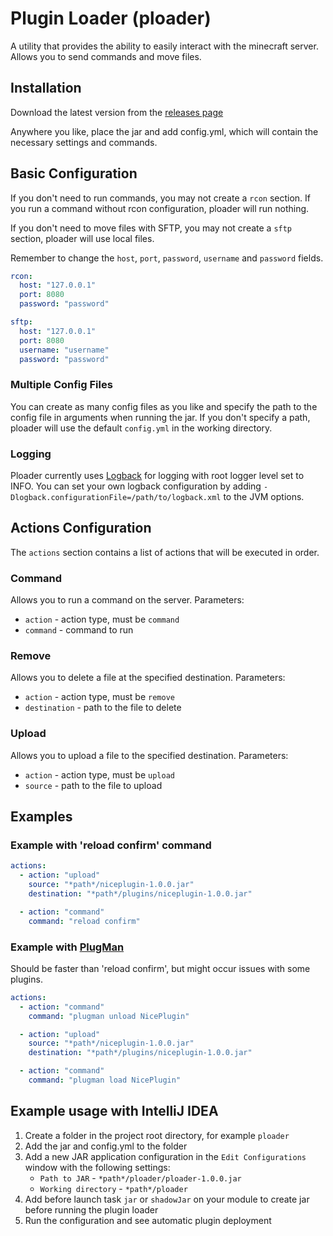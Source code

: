 # Plugin Loader (ploader)

A utility that provides the ability to easily interact with the minecraft server. Allows you to send commands and move
files.

## Installation

Download the latest version from the [releases page](https://github.com/NikDeKur/ploader/releases)

Anywhere you like, place the jar and add config.yml, which will contain the necessary settings and commands.

## Basic Configuration

If you don't need to run commands, you may not create a `rcon` section.
If you run a command without rcon configuration, ploader will run nothing.

If you don't need to move files with SFTP, you may not create a `sftp` section, ploader will use local files.

Remember to change the `host`, `port`, `password`, `username` and `password` fields.

```yaml
rcon:
  host: "127.0.0.1"
  port: 8080
  password: "password"

sftp:
  host: "127.0.0.1"
  port: 8080
  username: "username"
  password: "password"
```

### Multiple Config Files

You can create as many config files as you like
and specify the path to the config file in arguments when running the jar.
If you don't specify a path, ploader will use the default `config.yml` in the working directory.

### Logging

Ploader currently uses [Logback](https://logback.qos.ch/) for logging with root logger level set to INFO.
You can set your own logback configuration
by adding `-Dlogback.configurationFile=/path/to/logback.xml` to the JVM options.

## Actions Configuration

The `actions` section contains a list of actions that will be executed in order.

### Command

Allows you to run a command on the server.
Parameters:

- `action` - action type, must be `command`
- `command` - command to run

### Remove

Allows you to delete a file at the specified destination.
Parameters:

- `action` - action type, must be `remove`
- `destination` - path to the file to delete

### Upload

Allows you to upload a file to the specified destination.
Parameters:

- `action` - action type, must be `upload`
- `source` - path to the file to upload

## Examples

### Example with 'reload confirm' command

```yaml
actions:
  - action: "upload"
    source: "*path*/niceplugin-1.0.0.jar"
    destination: "*path*/plugins/niceplugin-1.0.0.jar"

  - action: "command"
    command: "reload confirm"
```

### Example with [PlugMan](https://www.spigotmc.org/resources/plugmanx.88135/)

Should be faster than 'reload confirm', but might occur issues with some plugins.

```yaml
actions:
  - action: "command"
    command: "plugman unload NicePlugin"

  - action: "upload"
    source: "*path*/niceplugin-1.0.0.jar"
    destination: "*path*/plugins/niceplugin-1.0.0.jar"

  - action: "command"
    command: "plugman load NicePlugin"
```

## Example usage with IntelliJ IDEA

1. Create a folder in the project root directory, for example `ploader`
2. Add the jar and config.yml to the folder
3. Add a new JAR application configuration in the `Edit Configurations` window with the following settings:
    - `Path to JAR` - `*path*/ploader/ploader-1.0.0.jar`
    - `Working directory` - `*path*/ploader`
4. Add before launch task `jar` or `shadowJar` on your module to create jar before running the plugin loader
5. Run the configuration and see automatic plugin deployment